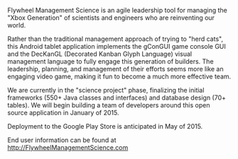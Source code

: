 Flywheel Management Science is an agile leadership tool for managing the "Xbox Generation" of scientists and engineers who are reinventing our world.

Rather than the traditional management approach of trying to "herd cats", this Android tablet application implements the gConGUI game console GUI and the DecKanGL (Decorated Kanban Glyph Language) visual management language to fully engage this generation of builders.  The leadership, planning, and management of their efforts seems more like an engaging video game, making it fun to become a much more effective team.

We are currently in the "science project" phase, finalizing the initial frameworks (550+ Java classes and interfaces) and database design (70+ tables).  We will begin building a team of developers around this open source application in January of 2015.

Deployment to the Google Play Store is anticipated in May of 2015.

End user information can be found at http://FlywheelManagementScience.com